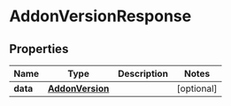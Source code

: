 # AddonVersionResponse

## Properties
Name | Type | Description | Notes
------------ | ------------- | ------------- | -------------
**data** | [**AddonVersion**](AddonVersion.md) |  |  [optional]
